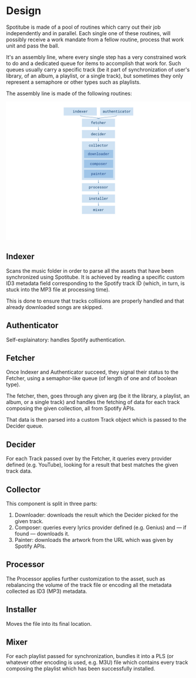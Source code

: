 # Design

Spotitube is made of a pool of routines which carry out their job independently and in parallel.
Each single one of these routines, will possibly receive a work mandate from a fellow routine, process that work unit and pass the ball.

It's an assembly line, where every single step has a very constrained work to do and a dedicated queue for items to accomplish that work for.
Such queues usually carry a specific track (be it part of synchronization of user's library, of an album, a playlist, or a single track), but sometimes they only represent a semaphore or other types such as playlists.

The assembly line is made of the following routines:

<!-- <img src="assets/design.svg"> -->
![](assets/design.svg)

## Indexer

Scans the music folder in order to parse all the assets that have been synchronized using Spotitube.
It is achieved by reading a specific custom ID3 metadata field corresponding to the Spotify track ID (which, in turn, is stuck into the MP3 file at processing time).

This is done to ensure that tracks collisions are properly handled and that already downloaded songs are skipped.

## Authenticator

Self-explainatory: handles Spotify authentication.

## Fetcher

Once Indexer and Authenticator succeed, they signal their status to the Fetcher, using a semaphor-like queue (of length of one and of boolean type).

The fetcher, then, goes through any given arg (be it the library, a playlist, an album, or a single track) and handles the fetching of data for each track composing the given collection, all from Spotify APIs.

That data is then parsed into a custom Track object which is passed to the Decider queue.

## Decider

For each Track passed over by the Fetcher, it queries every provider defined (e.g. YouTube), looking for a result that best matches the given track data.

## Collector

This component is split in three parts:

1. Downloader: downloads the result which the Decider picked for the given track.
2. Composer: queries every lyrics provider defined (e.g. Genius) and — if found — downloads it.
3. Painter: downloads the artwork from the URL which was given by Spotify APIs.

## Processor

The Processor applies further customization to the asset, such as rebalancing the volume of the track file or encoding all the metadata collected as ID3 (MP3) metadata.

## Installer

Moves the file into its final location.

## Mixer

For each playlist passed for synchronization, bundles it into a PLS (or whatever other encoding is used, e.g. M3U) file which contains every track composing the playlist which has been successfully installed.
